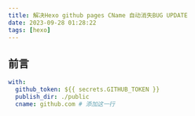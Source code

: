```yaml
---
title: 解决Hexo github pages CName 自动消失BUG UPDATE
date: 2023-09-28 01:28:22
tags: [hexo]
---
```

## 前言

```yml
with:
  github_token: ${{ secrets.GITHUB_TOKEN }}
  publish_dir: ./public
  cname: github.com # 添加这一行
```
